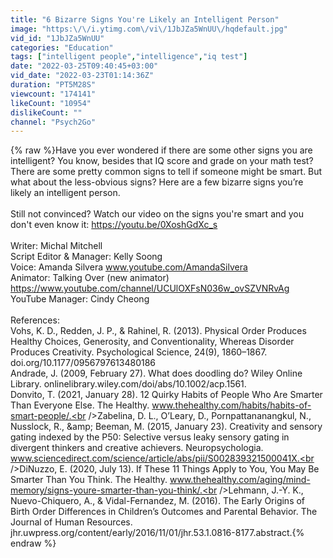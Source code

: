 ```yaml
---
title: "6 Bizarre Signs You're Likely an Intelligent Person"
image: "https:\/\/i.ytimg.com\/vi\/1JbJZa5WnUU\/hqdefault.jpg"
vid_id: "1JbJZa5WnUU"
categories: "Education"
tags: ["intelligent people","intelligence","iq test"]
date: "2022-03-25T09:40:45+03:00"
vid_date: "2022-03-23T01:14:36Z"
duration: "PT5M28S"
viewcount: "174141"
likeCount: "10954"
dislikeCount: ""
channel: "Psych2Go"
---
```

{% raw %}Have you ever wondered if there are some other signs you are intelligent? You know, besides that IQ score and grade on your math test? There are some pretty common signs to tell if someone might be smart. But what about the less-obvious signs? Here are a few bizarre signs you’re likely an intelligent person.<br /><br />Still not convinced? Watch our video on the signs you're smart and you don't even know it: <a rel="nofollow" target="blank" href="https://youtu.be/0XoshGdXc_s">https://youtu.be/0XoshGdXc_s</a><br /><br />Writer: Michal Mitchell <br />Script Editor &amp; Manager: Kelly Soong <br />Voice: Amanda Silvera www.youtube.com/AmandaSilvera <br />Animator: Talking Over (new animator) <a rel="nofollow" target="blank" href="https://www.youtube.com/channel/UCUlOXFsN036w_ovSZVNRvAg">https://www.youtube.com/channel/UCUlOXFsN036w_ovSZVNRvAg</a><br />YouTube Manager: Cindy Cheong     <br /><br />References:<br />Vohs, K. D., Redden, J. P., &amp; Rahinel, R. (2013). Physical Order Produces Healthy Choices, Generosity, and Conventionality, Whereas Disorder Produces Creativity. Psychological Science, 24(9), 1860–1867. doi.org/10.1177/0956797613480186<br />Andrade, J. (2009, February 27). What does doodling do? Wiley Online Library. onlinelibrary.wiley.com/doi/abs/10.1002/acp.1561.<br />Donvito, T. (2021, January 28). 12 Quirky Habits of People Who Are Smarter Than Everyone Else. The Healthy. www.thehealthy.com/habits/habits-of-smart-people/.<br />Zabelina, D. L., O’Leary, D., Pornpattananangkul, N., Nusslock, R., &amp;amp; Beeman, M. (2015, January 23). Creativity and sensory gating indexed by the P50: Selective versus leaky sensory gating in divergent thinkers and creative achievers. Neuropsychologia. www.sciencedirect.com/science/article/abs/pii/S002839321500041X.<br />DiNuzzo, E. (2020, July 13). If These 11 Things Apply to You, You May Be Smarter Than You Think. The Healthy. www.thehealthy.com/aging/mind-memory/signs-youre-smarter-than-you-think/.<br />Lehmann, J.-Y. K., Nuevo-Chiquero, A., &amp; Vidal-Fernandez, M. (2016). The Early Origins of Birth Order Differences in Children’s Outcomes and Parental Behavior. The Journal of Human Resources. jhr.uwpress.org/content/early/2016/11/01/jhr.53.1.0816-8177.abstract.{% endraw %}
